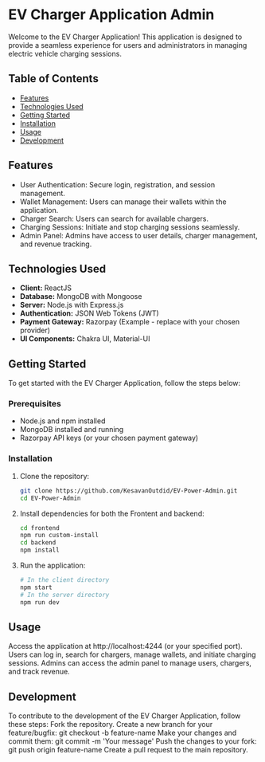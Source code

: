 # EV Charger Application Admin 

Welcome to the EV Charger Application! This application is designed to provide a seamless experience for users and administrators in managing electric vehicle charging sessions.

## Table of Contents

- [Features](#features)
- [Technologies Used](#technologies-used)
- [Getting Started](#getting-started)
- [Installation](#installation)
- [Usage](#usage)
- [Development](#development)

## Features

- User Authentication: Secure login, registration, and session management.
- Wallet Management: Users can manage their wallets within the application.
- Charger Search: Users can search for available chargers.
- Charging Sessions: Initiate and stop charging sessions seamlessly.
- Admin Panel: Admins have access to user details, charger management, and revenue tracking.

## Technologies Used

- **Client:** ReactJS
- **Database:** MongoDB with Mongoose
- **Server:** Node.js with Express.js
- **Authentication:** JSON Web Tokens (JWT)
- **Payment Gateway:** Razorpay (Example - replace with your chosen provider)
- **UI Components:** Chakra UI, Material-UI

## Getting Started

To get started with the EV Charger Application, follow the steps below:

### Prerequisites

- Node.js and npm installed
- MongoDB installed and running
- Razorpay API keys (or your chosen payment gateway)

### Installation

1. Clone the repository:

   ```bash
   git clone https://github.com/KesavanOutdid/EV-Power-Admin.git
   cd EV-Power-Admin

2. Install dependencies for both the Frontent and backend:
      ```bash
    cd frontend
    npm run custom-install
    cd backend
    npm install

3. Run the application:
      ```bash
     # In the client directory
     npm start
     # In the server directory
     npm run dev
## Usage

  Access the application at http://localhost:4244 (or your specified port).
  Users can log in, search for chargers, manage wallets, and initiate charging sessions.
  Admins can access the admin panel to manage users, chargers, and track revenue.

## Development

  To contribute to the development of the EV Charger Application, follow these steps:
  Fork the repository.
  Create a new branch for your feature/bugfix: git checkout -b feature-name
  Make your changes and commit them: git commit -m 'Your message'
  Push the changes to your fork: git push origin feature-name
  Create a pull request to the main repository.


